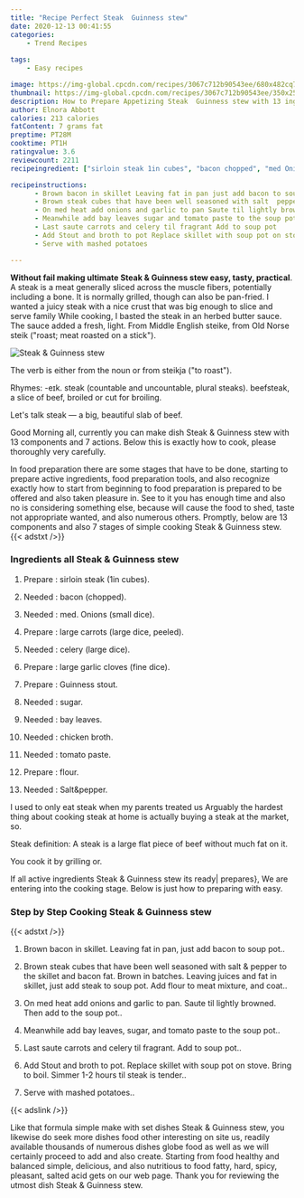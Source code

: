 ```yaml
---
title: "Recipe Perfect Steak  Guinness stew"
date: 2020-12-13 00:41:55
categories:
    - Trend Recipes
    
tags:
    - Easy recipes

image: https://img-global.cpcdn.com/recipes/3067c712b90543ee/680x482cq70/steak-guinness-stew-recipe-main-photo.jpg
thumbnail: https://img-global.cpcdn.com/recipes/3067c712b90543ee/350x250cq70/steak-guinness-stew-recipe-main-photo.jpg
description: How to Prepare Appetizing Steak  Guinness stew with 13 ingredients and 7 stages of easy cooking.
author: Elnora Abbott
calories: 213 calories
fatContent: 7 grams fat
preptime: PT28M
cooktime: PT1H
ratingvalue: 3.6
reviewcount: 2211
recipeingredient: ["sirloin steak 1in cubes", "bacon chopped", "med Onions small dice", "large carrots large dice peeled", "celery large dice", "large garlic cloves fine dice", "Guinness stout", "sugar", "bay leaves", "chicken broth", "tomato paste", "flour", "Saltpepper"]

recipeinstructions: 
      - Brown bacon in skillet Leaving fat in pan just add bacon to soup pot 
      - Brown steak cubes that have been well seasoned with salt  pepper to the skillet and bacon fat Brown in batches Leaving juices and fat in skillet just add steak to soup pot Add flour to meat mixture and coat 
      - On med heat add onions and garlic to pan Saute til lightly browned Then add to the soup pot 
      - Meanwhile add bay leaves sugar and tomato paste to the soup pot 
      - Last saute carrots and celery til fragrant Add to soup pot 
      - Add Stout and broth to pot Replace skillet with soup pot on stove Bring to boil Simmer 12 hours til steak is tender 
      - Serve with mashed potatoes

---
```




**Without fail making ultimate Steak &amp; Guinness stew easy, tasty, practical**. A steak is a meat generally sliced across the muscle fibers, potentially including a bone. It is normally grilled, though can also be pan-fried. I wanted a juicy steak with a nice crust that was big enough to slice and serve family While cooking, I basted the steak in an herbed butter sauce. The sauce added a fresh, light. From Middle English steike, from Old Norse steik (&#34;roast; meat roasted on a stick&#34;).


![Steak &amp; Guinness stew](https://img-global.cpcdn.com/recipes/3067c712b90543ee/680x482cq70/steak-guinness-stew-recipe-main-photo.jpg "Steak &amp; Guinness stew")



The verb is either from the noun or from steikja (&#34;to roast&#34;).

Rhymes: -eɪk. steak (countable and uncountable, plural steaks). beefsteak, a slice of beef, broiled or cut for broiling.

Let&#39;s talk steak — a big, beautiful slab of beef.


Good Morning all, currently you can make dish Steak &amp; Guinness stew with 13 components and 7 actions. Below this is exactly how to cook, please thoroughly very carefully.

In food preparation there are some stages that have to be done, starting to prepare active ingredients, food preparation tools, and also recognize exactly how to start from beginning to food preparation is prepared to be offered and also taken pleasure in. See to it you has enough time and also no is considering something else, because will cause the food to shed, taste not appropriate wanted, and also numerous others. Promptly, below are 13 components and also 7 stages of simple cooking Steak &amp; Guinness stew.
{{< adstxt />}}

### Ingredients all Steak &amp; Guinness stew


1. Prepare  : sirloin steak (1in cubes).

1. Needed  : bacon (chopped).

1. Needed  : med. Onions (small dice).

1. Prepare  : large carrots (large dice, peeled).

1. Needed  : celery (large dice).

1. Prepare  : large garlic cloves (fine dice).

1. Prepare  : Guinness stout.

1. Needed  : sugar.

1. Needed  : bay leaves.

1. Needed  : chicken broth.

1. Needed  : tomato paste.

1. Prepare  : flour.

1. Needed  : Salt&amp;pepper.


I used to only eat steak when my parents treated us Arguably the hardest thing about cooking steak at home is actually buying a steak at the market, so.

Steak definition: A steak is a large flat piece of beef without much fat on it.

You cook it by grilling or.


If all active ingredients Steak &amp; Guinness stew its ready| prepares}, We are entering into the cooking stage. Below is just how to preparing with easy.

### Step by Step Cooking Steak &amp; Guinness stew

{{< adstxt />}}


1. Brown bacon in skillet. Leaving fat in pan, just add bacon to soup pot..



1. Brown steak cubes that have been well seasoned with salt &amp; pepper to the skillet and bacon fat. Brown in batches. Leaving juices and fat in skillet, just add steak to soup pot. Add flour to meat mixture, and coat..



1. On med heat add onions and garlic to pan. Saute til lightly browned. Then add to the soup pot..



1. Meanwhile add bay leaves, sugar, and tomato paste to the soup pot..



1. Last saute carrots and celery til fragrant. Add to soup pot..



1. Add Stout and broth to pot. Replace skillet with soup pot on stove. Bring to boil. Simmer 1-2 hours til steak is tender..



1. Serve with mashed potatoes..





{{< adslink />}}

Like that formula simple make with set dishes Steak &amp; Guinness stew, you likewise do seek more dishes food other interesting on site us, readily available thousands of numerous dishes globe food as well as we will certainly proceed to add and also create. Starting from food healthy and balanced simple, delicious, and also nutritious to food fatty, hard, spicy, pleasant, salted acid gets on our web page. Thank you for reviewing the utmost dish Steak &amp; Guinness stew.
